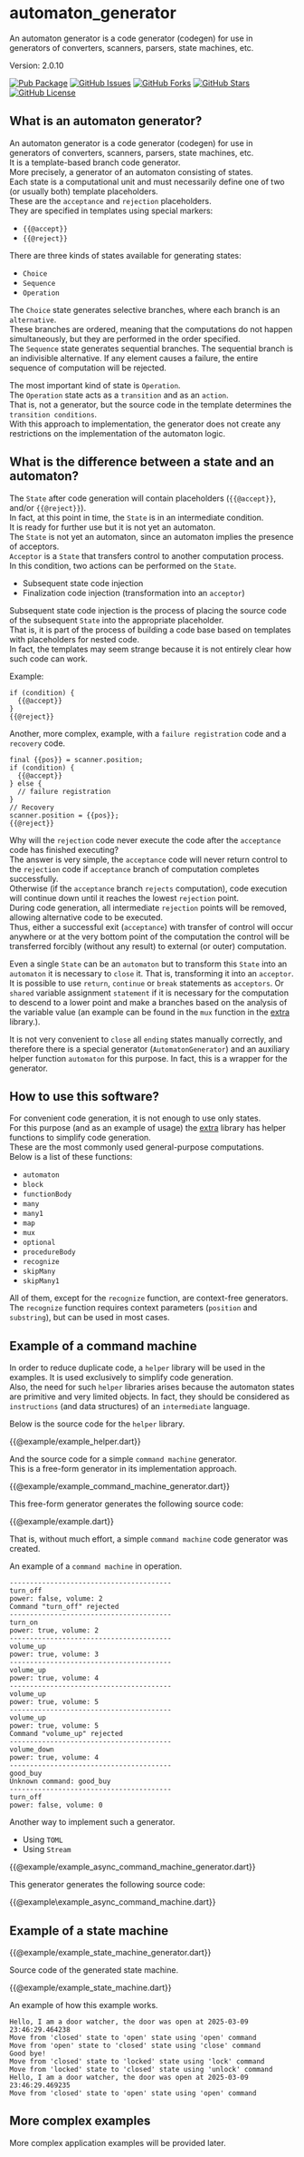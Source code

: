 # automaton_generator

An automaton generator is a code generator (codegen) for use in generators of converters, scanners, parsers, state machines, etc.

Version: 2.0.10

[![Pub Package](https://img.shields.io/pub/v/automaton_generator.svg)](https://pub.dev/packages/automaton_generator)
[![GitHub Issues](https://img.shields.io/github/issues/mezoni/automaton_generator.svg)](https://github.com/mezoni/automaton_generator/issues)
[![GitHub Forks](https://img.shields.io/github/forks/mezoni/automaton_generator.svg)](https://github.com/mezoni/automaton_generator/forks)
[![GitHub Stars](https://img.shields.io/github/stars/mezoni/automaton_generator.svg)](https://github.com/mezoni/automaton_generator/stargazers)
[![GitHub License](https://img.shields.io/badge/License-BSD_3--Clause-blue.svg)](https://raw.githubusercontent.com/mezoni/automaton_generator/main/LICENSE)

## What is an automaton generator?

An automaton generator is a code generator (codegen) for use in generators of converters, scanners, parsers, state machines, etc.  
It is a template-based branch code generator.  
More precisely, a generator of an automaton consisting of states.  
Each state is a computational unit and must necessarily define one of two (or usually both) template placeholders.  
These are the `acceptance` and `rejection` placeholders.  
They are specified in templates using special markers:

- `{{@accept}}`
- `{{@reject}}`

There are three kinds of states available for generating states:

- `Choice`
- `Sequence`
- `Operation`

The `Choice` state generates selective branches, where each branch is an `alternative`.  
These branches are ordered, meaning that the computations do not happen simultaneously, but they are performed in the order specified.  
The `Sequence` state generates sequential branches. The sequential branch is an indivisible alternative. If any element causes a failure, the entire sequence of computation will be rejected.  

The most important kind of state is `Operation`.  
The `Operation` state acts as a `transition` and as an `action`.  
That is, not a generator, but the source code in the template determines the `transition conditions`.  
With this approach to implementation, the generator does not create any restrictions on the implementation of the automaton logic.  

## What is the difference between a state and an automaton?

The `State` after code generation will contain placeholders (`{{@accept}}`, and/or `{{@reject}}`).  
In fact, at this point in time, the `State` is in an intermediate condition.  
It is ready for further use but it is not yet an automaton.  
The `State` is not yet an automaton, since an automaton implies the presence of acceptors.  
`Acceptor` is a `State` that transfers control to another computation process.  
In this condition, two actions can be performed on the `State`.

- Subsequent state code injection
- Finalization code injection (transformation into an `acceptor`)

Subsequent state code injection is the process of placing the source code of the subsequent `State` into the appropriate placeholder.  
That is, it is part of the process of building a code base based on templates with placeholders for nested code.  
In fact, the templates may seem strange because it is not entirely clear how such code can work.  

Example:

```text
if (condition) {
  {{@accept}}
}
{{@reject}}
```

Another, more complex, example, with a `failure registration` code and a `recovery` code.

```text
final {{pos}} = scanner.position;
if (condition) {
  {{@accept}}
} else {
  // failure registration
}
// Recovery
scanner.position = {{pos}};
{{@reject}}
```

Why will the `rejection` code never execute the code after the `acceptance` code has finished executing?  
The answer is very simple, the `acceptance` code will never return control to the `rejection` code  if `acceptance` branch of computation completes successfully.  
Otherwise (if the `acceptance` branch `rejects` computation), code execution will continue down until it reaches the lowest `rejection` point.  
During code generation, all intermediate `rejection` points will be removed, allowing alternative code to be executed.  
Thus, either a successful exit (`acceptance`) with transfer of control will occur anywhere or at the very bottom point of the computation the control will be transferred forcibly (without any result) to external (or outer) computation.  

Even a single `State` can be an `automaton` but to transform this `State` into an `automaton` it is necessary to `close` it.
That is, transforming it into an `acceptor`.  
It is possible to use `return`, `continue` or `break` statements as `acceptors`. Or `shared` variable assignment `statement` if it is necessary for the computation to descend to a lower point and make a branches based on the analysis of the variable value (an example can be found in the `mux` function in the [extra](https://github.com/mezoni/automaton_generator/blob/main/lib/extra.dart) library.).

It is not very convenient to `close` all `ending` states manually correctly, and therefore there is a special generator (`AutomatonGenerator`) and an auxiliary helper function `automaton` for this purpose. In fact, this is a wrapper for the generator.

## How to use this software?

For convenient code generation, it is not enough to use only states.  
For this purpose (and as an example of usage) the [extra](https://github.com/mezoni/automaton_generator/blob/main/lib/extra.dart) library has helper functions to simplify code generation.  
These are the most commonly used general-purpose computations.  
Below is a list of these functions:

- `automaton`
- `block`
- `functionBody`
- `many`
- `many1`
- `map`
- `mux`
- `optional`
- `procedureBody`
- `recognize`
- `skipMany`
- `skipMany1`

All of them, except for the `recognize` function, are context-free generators.  
The `recognize` function requires context parameters (`position` and `substring`), but can be used in most cases.  

## Example of a command machine

In order to reduce duplicate code, a `helper` library will be used in the examples. It is used exclusively to simplify code generation.  
Also, the need for such `helper` libraries arises because the automaton states are primitive and very limited objects. In fact, they should be considered as `instructions` (and data structures) of an `intermediate` language.

Below is the source code for the `helper` library.

{{@example/example_helper.dart}}

And the source code for a simple `command machine` generator.  
This is a free-form generator in its implementation approach.  

{{@example/example_command_machine_generator.dart}}

This free-form generator generates the following source code:

{{@example/example.dart}}

That is, without much effort, a simple `command machine` code generator was created.  

An example of a `command machine` in operation.

```text
----------------------------------------
turn_off
power: false, volume: 2
Command "turn_off" rejected
----------------------------------------
turn_on
power: true, volume: 2
----------------------------------------
volume_up
power: true, volume: 3
----------------------------------------
volume_up
power: true, volume: 4
----------------------------------------
volume_up
power: true, volume: 5
----------------------------------------
volume_up
power: true, volume: 5
Command "volume_up" rejected
----------------------------------------
volume_down
power: true, volume: 4
----------------------------------------
good_buy
Unknown command: good_buy
----------------------------------------
turn_off
power: false, volume: 0
```

Another way to implement such a generator.

- Using `TOML`
- Using `Stream`

{{@example/example_async_command_machine_generator.dart}}

This generator generates the following source code:

{{@example\example_async_command_machine.dart}}

## Example of a state machine

{{@example/example_state_machine_generator.dart}}

Source code of the generated state machine.

{{@example/example_state_machine.dart}}

An example of how this example works.

```text
Hello, I am a door watcher, the door was open at 2025-03-09 23:46:29.464238
Move from 'closed' state to 'open' state using 'open' command
Move from 'open' state to 'closed' state using 'close' command
Good bye!
Move from 'closed' state to 'locked' state using 'lock' command
Move from 'locked' state to 'closed' state using 'unlock' command
Hello, I am a door watcher, the door was open at 2025-03-09 23:46:29.469235
Move from 'closed' state to 'open' state using 'open' command
```

## More complex examples

More complex application examples will be provided later.  
